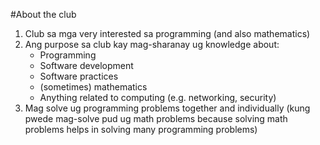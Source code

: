 #About the club

1. Club sa mga very interested sa programming (and also mathematics)
2. Ang purpose sa club kay mag-sharanay ug knowledge about:
      - Programming
      - Software development
      - Software practices
      - (sometimes) mathematics
      - Anything related to computing (e.g. networking, security)
3. Mag solve ug programming problems together and individually (kung pwede mag-solve pud ug math problems because solving math problems helps in solving many programming problems)
